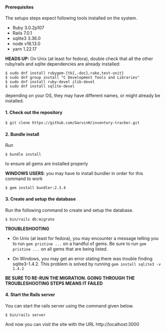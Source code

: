 #### Prerequisites

The setups steps expect following tools installed on the system.

- Ruby 3.0.2p107
- Rails 7.0.1
- sqlite3 3.36.0
- node v16.13.0
- yarn 1.22.17

**HEADS UP:** On Unix (at least for fedora), double check that all the other ruby/rails and sqlite dependencies are already installed:

```
$ sudo dnf install rubygem-{tk{,-doc},rake,test-unit}
$ sudo dnf group install "C Development Tools and Libraries"
$ sudo dnf install ruby-devel zlib-devel
$ sudo dnf install sqlite-devel
```

depending on your OS, they may have different names, or might already be installed.

#### 1. Check out the repository

```bash
$ git clone https://github.com/GarvinH/inventory-tracker.git
```

#### 2. Bundle install

Run 
```
$ bundle install
```
 to ensure all gems are installed properly

**WINDOWS USERS**: you may have to install bundler in order for this command to work

```
$ gem install bundler:2.3.4
```

#### 3. Create and setup the database

Run the following command to create and setup the database.

```
$ bin/rails db:migrate
```
**TROUBLESHOOTING**

- On Unix (at least for fedora), you may encounter a message telling you to run `gem pristine ...` on a handful of gems. Be sure to run `gem pristine ...` on all gems that are being listed.

- On Windows, you may get an error stating there was trouble finding sqlite3-1.4.2. This problem is solved by running `gem install sqlite3 -v 1.4.2`

**BE SURE TO RE-RUN THE MIGRATION. GOING THROUGH THE TROUBLESHOOTING STEPS MEANS IT FAILED**


#### 4. Start the Rails server

You can start the rails server using the command given below.

```
$ bin/rails server
```

And now you can visit the site with the URL http://localhost:3000
